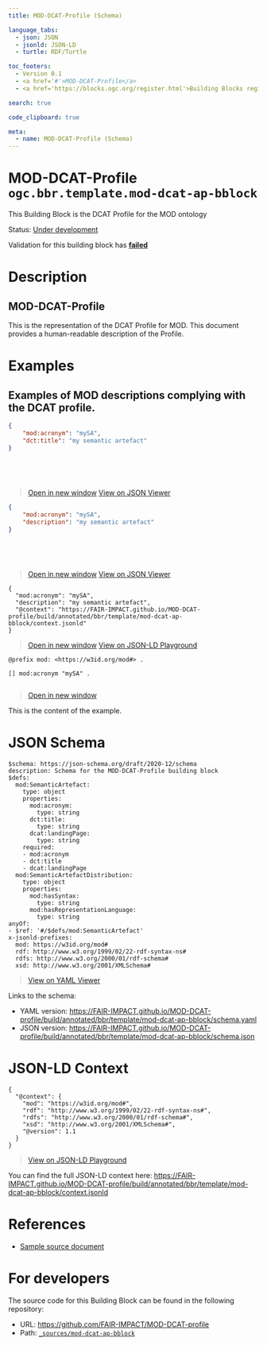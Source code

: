```yaml
---
title: MOD-DCAT-Profile (Schema)

language_tabs:
  - json: JSON
  - jsonld: JSON-LD
  - turtle: RDF/Turtle

toc_footers:
  - Version 0.1
  - <a href='#'>MOD-DCAT-Profile</a>
  - <a href='https://blocks.ogc.org/register.html'>Building Blocks register</a>

search: true

code_clipboard: true

meta:
  - name: MOD-DCAT-Profile (Schema)
---
```



# MOD-DCAT-Profile `ogc.bbr.template.mod-dcat-ap-bblock`

This Building Block is the DCAT Profile for the MOD ontology

<p class="status">
    <span data-rainbow-uri="http://www.opengis.net/def/status">Status</span>:
    <a href="http://www.opengis.net/def/status/under-development" target="_blank" data-rainbow-uri>Under development</a>
</p>

<aside class="warning">
Validation for this building block has <strong><a href="https://github.com/FAIR-IMPACT/MOD-DCAT-profile/blob/master/build/tests/bbr/template/mod-dcat-ap-bblock/" target="_blank">failed</a></strong>
</aside>

# Description

## MOD-DCAT-Profile

This is the representation of the DCAT Profile for MOD. This document provides a human-readable description of the Profile.

# Examples

## Examples of MOD descriptions complying with the DCAT profile.



```json
{
    "mod:acronym": "mySA",
    "dct:title": "my semantic artefact"    
}
  
  
  
  
```

<blockquote class="lang-specific json">
  <p class="example-links">
    <a target="_blank" href="https://FAIR-IMPACT.github.io/MOD-DCAT-profile/build/tests/bbr/template/mod-dcat-ap-bblock/example_1_1.json">Open in new window</a>
    <a target="_blank" href="https://avillar.github.io/TreedocViewer/?dataParser=json&amp;dataUrl=https%3A%2F%2FFAIR-IMPACT.github.io%2FMOD-DCAT-profile%2Fbuild%2Ftests%2Fbbr%2Ftemplate%2Fmod-dcat-ap-bblock%2Fexample_1_1.json&amp;expand=2&amp;option=%7B%22showTable%22%3A+false%7D">View on JSON Viewer</a></p>
</blockquote>




```json
{
    "mod:acronym": "mySA",
    "description": "my semantic artefact"    
}
  
  
  
  
```

<blockquote class="lang-specific json">
  <p class="example-links">
    <a target="_blank" href="https://FAIR-IMPACT.github.io/MOD-DCAT-profile/build/tests/bbr/template/mod-dcat-ap-bblock/example_1_2.json">Open in new window</a>
    <a target="_blank" href="https://avillar.github.io/TreedocViewer/?dataParser=json&amp;dataUrl=https%3A%2F%2FFAIR-IMPACT.github.io%2FMOD-DCAT-profile%2Fbuild%2Ftests%2Fbbr%2Ftemplate%2Fmod-dcat-ap-bblock%2Fexample_1_2.json&amp;expand=2&amp;option=%7B%22showTable%22%3A+false%7D">View on JSON Viewer</a></p>
</blockquote>




```jsonld
{
  "mod:acronym": "mySA",
  "description": "my semantic artefact",
  "@context": "https://FAIR-IMPACT.github.io/MOD-DCAT-profile/build/annotated/bbr/template/mod-dcat-ap-bblock/context.jsonld"
}
```

<blockquote class="lang-specific jsonld">
  <p class="example-links">
    <a target="_blank" href="https://FAIR-IMPACT.github.io/MOD-DCAT-profile/build/tests/bbr/template/mod-dcat-ap-bblock/example_1_2.jsonld">Open in new window</a>
    <a target="_blank" href="https://json-ld.org/playground/#json-ld=https%3A%2F%2FFAIR-IMPACT.github.io%2FMOD-DCAT-profile%2Fbuild%2Ftests%2Fbbr%2Ftemplate%2Fmod-dcat-ap-bblock%2Fexample_1_2.jsonld">View on JSON-LD Playground</a>
</blockquote>




```turtle
@prefix mod: <https://w3id.org/mod#> .

[] mod:acronym "mySA" .


```

<blockquote class="lang-specific turtle">
  <p class="example-links">
    <a target="_blank" href="https://FAIR-IMPACT.github.io/MOD-DCAT-profile/build/tests/bbr/template/mod-dcat-ap-bblock/example_1_2.ttl">Open in new window</a>
</blockquote>


This is the content of the example.


# JSON Schema

```yaml--schema
$schema: https://json-schema.org/draft/2020-12/schema
description: Schema for the MOD-DCAT-Profile building block
$defs:
  mod:SemanticArtefact:
    type: object
    properties:
      mod:acronym:
        type: string
      dct:title:
        type: string
      dcat:landingPage:
        type: string
    required:
    - mod:acronym
    - dct:title
    - dcat:landingPage
  mod:SemanticArtefactDistribution:
    type: object
    properties:
      mod:hasSyntax:
        type: string
      mod:hasRepresentationLanguage:
        type: string
anyOf:
- $ref: '#/$defs/mod:SemanticArtefact'
x-jsonld-prefixes:
  mod: https://w3id.org/mod#
  rdf: http://www.w3.org/1999/02/22-rdf-syntax-ns#
  rdfs: http://www.w3.org/2000/01/rdf-schema#
  xsd: http://www.w3.org/2001/XMLSchema#

```

> <a target="_blank" href="https://avillar.github.io/TreedocViewer/?dataParser=yaml&amp;dataUrl=https%3A%2F%2FFAIR-IMPACT.github.io%2FMOD-DCAT-profile%2Fbuild%2Fannotated%2Fbbr%2Ftemplate%2Fmod-dcat-ap-bblock%2Fschema.yaml&amp;expand=2&amp;option=%7B%22showTable%22%3A+false%7D">View on YAML Viewer</a>

Links to the schema:

* YAML version: <a href="https://FAIR-IMPACT.github.io/MOD-DCAT-profile/build/annotated/bbr/template/mod-dcat-ap-bblock/schema.yaml" target="_blank">https://FAIR-IMPACT.github.io/MOD-DCAT-profile/build/annotated/bbr/template/mod-dcat-ap-bblock/schema.yaml</a>
* JSON version: <a href="https://FAIR-IMPACT.github.io/MOD-DCAT-profile/build/annotated/bbr/template/mod-dcat-ap-bblock/schema.json" target="_blank">https://FAIR-IMPACT.github.io/MOD-DCAT-profile/build/annotated/bbr/template/mod-dcat-ap-bblock/schema.json</a>


# JSON-LD Context

```json--ldContext
{
  "@context": {
    "mod": "https://w3id.org/mod#",
    "rdf": "http://www.w3.org/1999/02/22-rdf-syntax-ns#",
    "rdfs": "http://www.w3.org/2000/01/rdf-schema#",
    "xsd": "http://www.w3.org/2001/XMLSchema#",
    "@version": 1.1
  }
}
```

> <a target="_blank" href="https://json-ld.org/playground/#json-ld=https%3A%2F%2FFAIR-IMPACT.github.io%2FMOD-DCAT-profile%2Fbuild%2Fannotated%2Fbbr%2Ftemplate%2Fmod-dcat-ap-bblock%2Fcontext.jsonld">View on JSON-LD Playground</a>

You can find the full JSON-LD context here:
<a href="https://FAIR-IMPACT.github.io/MOD-DCAT-profile/build/annotated/bbr/template/mod-dcat-ap-bblock/context.jsonld" target="_blank">https://FAIR-IMPACT.github.io/MOD-DCAT-profile/build/annotated/bbr/template/mod-dcat-ap-bblock/context.jsonld</a>

# References

* [Sample source document](https://example.com/sources/1)

# For developers

The source code for this Building Block can be found in the following repository:

* URL: <a href="https://github.com/FAIR-IMPACT/MOD-DCAT-profile" target="_blank">https://github.com/FAIR-IMPACT/MOD-DCAT-profile</a>
* Path:
<code><a href="https://github.com/FAIR-IMPACT/MOD-DCAT-profile/blob/HEAD/_sources/mod-dcat-ap-bblock" target="_blank">_sources/mod-dcat-ap-bblock</a></code>

